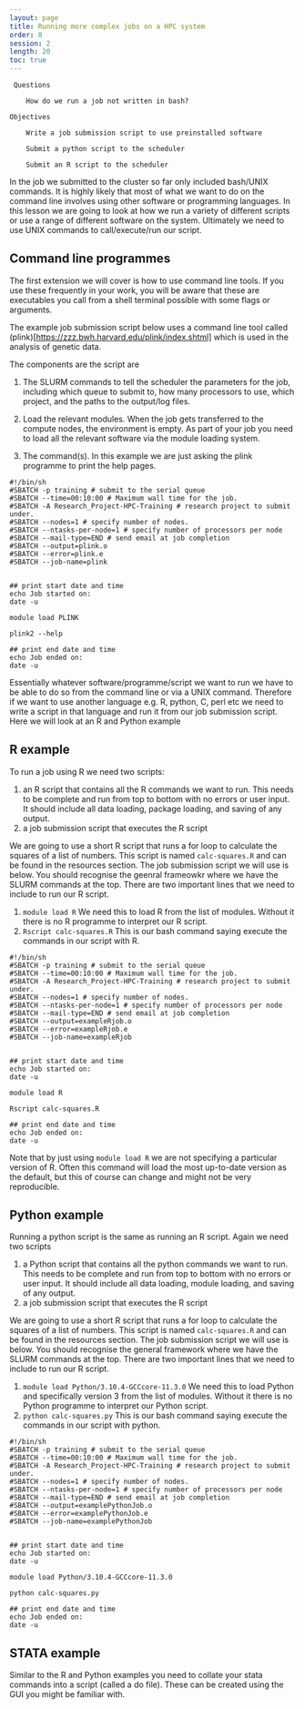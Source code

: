 ```yaml
---
layout: page
title: Running more complex jobs on a HPC system 
order: 8
session: 2
length: 20
toc: true
---
```


     Questions

        How do we run a job not written in bash?

    Objectives

        Write a job submission script to use preinstalled software

        Submit a python script to the scheduler

        Submit an R script to the scheduler


In the job we submitted to the cluster so far only included bash/UNIX commands. It is highly likely that most of what we want to do on the command line involves using other software or programming languages. In this lesson we are going to look at how we run a variety of different scripts or use a range of different software on the system. Ultimately we need to use UNIX commands to call/execute/run our script.

## Command line programmes

The first extension we will cover is how to use command line tools. If you use these frequently in your work, you will be aware that these are executables you call from a shell terminal possible with some flags or arguments. 

The example job submission script below uses a command line tool called (plink)[https://zzz.bwh.harvard.edu/plink/index.shtml] which is used in the analysis of genetic data. 

The components are the script are 

1. The SLURM commands to tell the scheduler the parameters for the job, including which queue to submit to, how many processors to use, which project, and the paths to the output/log files. 

2. Load the relevant modules. When the job gets transferred to the compute nodes, the environment is empty. As part of your job you need to load all the relevant software via the module loading system. 

3. The command(s). In this example we are just asking the plink programme to print the help pages.

```
#!/bin/sh
#SBATCH -p training # submit to the serial queue
#SBATCH --time=00:10:00 # Maximum wall time for the job.
#SBATCH -A Research_Project-HPC-Training # research project to submit under. 
#SBATCH --nodes=1 # specify number of nodes.
#SBATCH --ntasks-per-node=1 # specify number of processors per node
#SBATCH --mail-type=END # send email at job completion 
#SBATCH --output=plink.o
#SBATCH --error=plink.e
#SBATCH --job-name=plink


## print start date and time
echo Job started on:
date -u

module load PLINK

plink2 --help

## print end date and time
echo Job ended on:
date -u

```

Essentially whatever software/programme/script we want to run we have to be able to do so from the command line or via a UNIX command. Therefore if we want to use another language e.g. R, python, C, perl etc we need to write a script in that language and run it from our job submission script. Here we will look at an R and Python example

## R example

To run a job using R we need two scripts: 

1) an R script that contains all the R commands we want to run. This needs to be complete and run from top to bottom with no errors or user input. It should include all data loading, package loading, and saving of any output.
2) a job submission script that executes the R script

We are going to use a short R script that runs a for loop to calculate the squares of a list of numbers. This script is named `calc-squares.R` and can be found in the resources section. The job submission script we will use is below. You should recognise the geenral frameowkr where we have the SLURM commands at the top. There are two important lines that we need to include to run our R script.

1. `module load R` We need this to load R from the list of modules. Without it there is no R programme to interpret our R script.
2. `Rscript calc-squares.R` This is our bash command saying execute the commands in our script with R.


```
#!/bin/sh
#SBATCH -p training # submit to the serial queue
#SBATCH --time=00:10:00 # Maximum wall time for the job.
#SBATCH -A Research_Project-HPC-Training # research project to submit under. 
#SBATCH --nodes=1 # specify number of nodes.
#SBATCH --ntasks-per-node=1 # specify number of processors per node
#SBATCH --mail-type=END # send email at job completion 
#SBATCH --output=exampleRjob.o
#SBATCH --error=exampleRjob.e
#SBATCH --job-name=exampleRjob


## print start date and time
echo Job started on:
date -u

module load R

Rscript calc-squares.R

## print end date and time
echo Job ended on:
date -u
```

Note that by just using `module load R` we are not specifying a particular version of R. Often this command will load the most up-to-date version as the default, but this of course can change and might not be very reproducible.  

## Python example

Running a python script is the same as running an R script. Again we need two scripts 

1) a Python script that contains all the python commands we want to run. This needs to be complete and run from top to bottom with no errors or user input. It should include all data loading, module loading, and saving of any output.
2) a job submission script that executes the R script

We are going to use a short R script that runs a for loop to calculate the squares of a list of numbers. This script is named `calc-squares.R` and can be found in the resources section. The job submission script we will use is below. You should recognise the general framework where we have the SLURM commands at the top. There are two important lines that we need to include to run our R script.

1. `module load Python/3.10.4-GCCcore-11.3.0` We need this to load Python and specifically version 3 from the list of modules. Without it there is no Python programme to interpret our Python script.
2. `python calc-squares.py` This is our bash command saying execute the commands in our script with python.

```
#!/bin/sh
#SBATCH -p training # submit to the serial queue
#SBATCH --time=00:10:00 # Maximum wall time for the job.
#SBATCH -A Research_Project-HPC-Training # research project to submit under. 
#SBATCH --nodes=1 # specify number of nodes.
#SBATCH --ntasks-per-node=1 # specify number of processors per node
#SBATCH --mail-type=END # send email at job completion 
#SBATCH --output=examplePythonJob.o
#SBATCH --error=examplePythonJob.e
#SBATCH --job-name=examplePythonJob


## print start date and time
echo Job started on:
date -u

module load Python/3.10.4-GCCcore-11.3.0

python calc-squares.py

## print end date and time
echo Job ended on:
date -u
```

## STATA example

Similar to the R and Python examples you need to collate your stata commands into a script (called a do file). These can be created using the GUI you might be familiar with.

